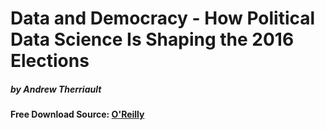 # Data and Democracy - How Political Data Science Is Shaping the 2016 Elections
##### by Andrew Therriault

#### Free Download Source: [O'Reilly](http://www.oreilly.com/data/free/data-and-democracy.csp)